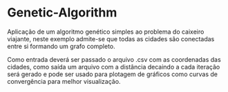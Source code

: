 # Genetic-Algorithm
Aplicação de um algoritmo genético simples ao problema do caixeiro viajante, neste exemplo admite-se que todas as cidades são conectadas 
entre si formando um grafo completo.

Como entrada deverá ser passado o arquivo .csv com as coordenadas das cidades, como saída um arquivo com a distância decaindo a cada
iteração será gerado e pode ser usado para plotagem de gráficos como curvas de convergência para melhor visualização.
